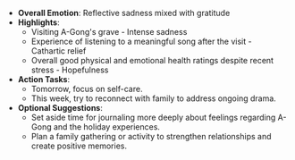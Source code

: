 - **Overall Emotion**: Reflective sadness mixed with gratitude
- **Highlights**:
  - Visiting A-Gong's grave - Intense sadness
  - Experience of listening to a meaningful song after the visit - Cathartic relief
  - Overall good physical and emotional health ratings despite recent stress - Hopefulness
- **Action Tasks**:
  - Tomorrow, focus on self-care.
  - This week, try to reconnect with family to address ongoing drama.
- **Optional Suggestions**:
  - Set aside time for journaling more deeply about feelings regarding A-Gong and the holiday experiences.
  - Plan a family gathering or activity to strengthen relationships and create positive memories.


